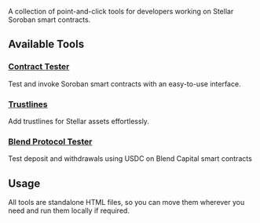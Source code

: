 A collection of point-and-click tools for developers working on Stellar Soroban smart contracts.

## Available Tools

### [Contract Tester](https://jamesbachini.github.io/Soroban-Dev-Tools/invoke.html)
Test and invoke Soroban smart contracts with an easy-to-use interface.

### [Trustlines](https://jamesbachini.github.io/Soroban-Dev-Tools/trustlines.html)
Add trustlines for Stellar assets effortlessly.

### [Blend Protocol Tester](https://jamesbachini.github.io/Soroban-Dev-Tools/blend.html)
Test deposit and withdrawals using USDC on Blend Capital smart contracts

## Usage
All tools are standalone HTML files, so you can move them wherever you need and run them locally if required.
